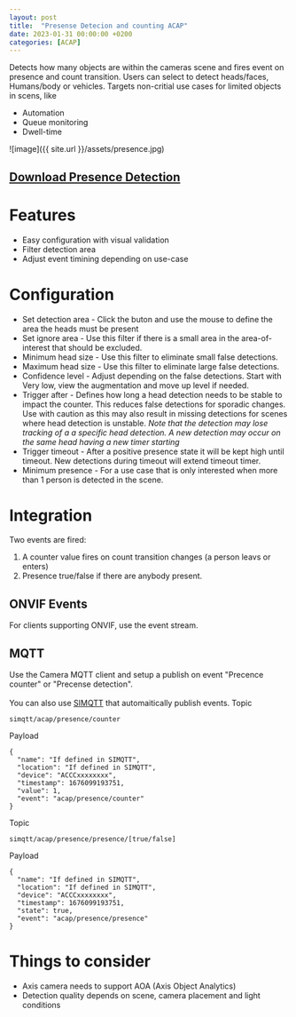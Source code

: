 ```yaml
---
layout: post
title:  "Presense Detecion and counting ACAP"
date: 2023-01-31 00:00:00 +0200
categories: [ACAP]
---
```

Detects how many objects are within the cameras scene and fires event on presence and count transition. Users can select to detect heads/faces, Humans/body or vehicles.  Targets non-critial use cases for limited objects in scens, like
* Automation
* Queue monitoring
* Dwell-time

![image]({{ site.url }}/assets/presence.jpg)

## [Download Presence Detection](https://acap.juhlin.me/package/presence)

# Features
* Easy configuration with visual validation
* Filter detection area
* Adjust event timining depending on use-case

# Configuration
* Set detection area - Click the buton and use the mouse to define the area the heads must be present
* Set ignore area - Use this filter if there is a small area in the area-of-interest that should be excluded.
* Minimum head size - Use this filter to eliminate small false detections.
* Maximum head size - Use this filter to eliminate large false detections.
* Confidence level - Adjust depending on the false detections.  Start with Very low, view the augmentation and move up level if needed.
* Trigger after - Defines how long a head detection needs to be stable to impact the counter.  This reduces false detections for sporadic changes.  Use with caution as this may also result in missing detections for scenes where head detection is unstable. _Note that the detection may lose tracking of a a specific head detection.  A new detection may occur on the same head having a new timer starting_
* Trigger timeout - After a positive presence state it will be kept high until timeout.  New detections during timeout will extend timeout timer.  
* Minimum presence - For a use case that is only interested when more than 1 person is detected in the scene. 

# Integration
Two events are fired:
1. A counter value fires on count transition changes (a person leavs or enters)
2. Presence true/false if there are anybody present.

## ONVIF Events
For clients supporting ONVIF, use the event stream.

## MQTT 
Use the Camera MQTT client and setup a publish on event "Precence counter" or "Precense detection".  
\
You can also use [SIMQTT](https://pandosme.github.io/acap/mqtt/component/2021/10/18/simqtt.html) that automaitically publish events.
Topic
```
simqtt/acap/presence/counter
```
Payload
```
{
  "name": "If defined in SIMQTT",
  "location": "If defined in SIMQTT",
  "device": "ACCCxxxxxxxx",
  "timestamp": 1676099193751,
  "value": 1,
  "event": "acap/presence/counter"
}
```
Topic
```
simqtt/acap/presence/presence/[true/false]
```
Payload
```
{
  "name": "If defined in SIMQTT",
  "location": "If defined in SIMQTT",
  "device": "ACCCxxxxxxxx",
  "timestamp": 1676099193751,
  "state": true,
  "event": "acap/presence/presence"
}
```

# Things to consider
* Axis camera needs to support AOA (Axis Object Analytics)
* Detection quality depends on scene, camera placement and light conditions
